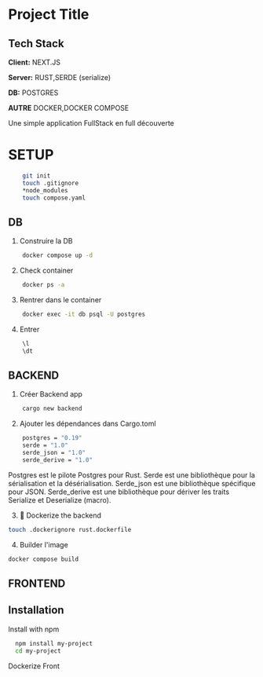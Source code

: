 # Project Title


## Tech Stack

**Client:** NEXT.JS

**Server:** RUST,SERDE (serialize)

**DB:** POSTGRES

**AUTRE** DOCKER,DOCKER COMPOSE




Une simple application FullStack en full découverte


# SETUP


```bash
    git init
    touch .gitignore
    *node_modules
    touch compose.yaml
```
## DB
  1. Construire la DB
```bash
    docker compose up -d
```
  2. Check container 
```bash
    docker ps -a
```
3. Rentrer dans le container
```bash
    docker exec -it db psql -U postgres
```
4. Entrer 
```bash
    \l
    \dt
```
## BACKEND
1. Créer Backend app
```bash
    cargo new backend
```
2. Ajouter les dépendances dans Cargo.toml
```bash
    postgres = "0.19"
    serde = "1.0"
    serde_json = "1.0"
    serde_derive = "1.0"
```
Postgres est le pilote Postgres pour Rust.
Serde est une bibliothèque pour la sérialisation et la désérialisation.
Serde_json est une bibliothèque spécifique pour JSON.
Serde_derive est une bibliothèque pour dériver les traits Serialize et Deserialize (macro).

3. 🐳 Dockerize the backend
```bash
touch .dockerignore rust.dockerfile
```
4. Builder l'image 
```bash
docker compose build
```

## FRONTEND

## Installation

Install with npm

```bash
  npm install my-project
  cd my-project
```
Dockerize Front
